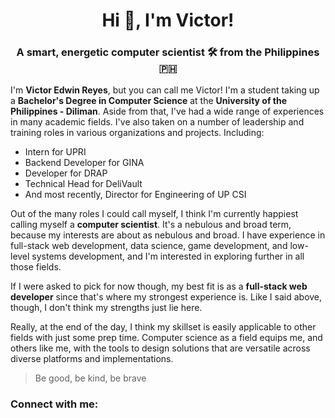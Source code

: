 <h1 align="center">Hi 👋, I'm Victor!</h1>
<h3 align="center">A smart, energetic computer scientist 🛠️ from the Philippines 🇵🇭</h3>

<!-- INTRODUCTION -->
<p> I'm <strong>Victor Edwin Reyes</strong>, but you can call me Victor! I'm a student taking up a <strong>Bachelor's Degree in Computer Science</strong> at the <strong>University of the Philippines - Diliman</strong>. Aside from that, I've had a wide range of experiences in many academic fields. I've also taken on a number of leadership and training roles in various organizations and projects. Including: </p>

<!-- Link all of these -->
<ul>
<li> Intern for UPRI </li>
<li> Backend Developer for GINA </li>
<li> Developer for DRAP </li>
<li> Technical Head for DeliVault </li>
<li> And most recently, Director for Engineering of UP CSI </li>
</ul>

<!-- Why just Computer Scientist? -->
<p> Out of the many roles I could call myself, I think I'm currently happiest calling myself a <strong>computer scientist</strong>. It's a nebulous and broad term, because my interests are about as nebulous and broad. I have experience in full-stack web development, data science, game development, and low-level systems development, and I'm interested in exploring further in all those fields. </p>

<p> If I were asked to pick for now though, my best fit is as a <strong>full-stack web developer</strong> since that's where my strongest experience is. Like I said above, though, I don't think my strengths just lie here. </p>

<p> Really, at the end of the day, I think my skillset is easily applicable to other fields with just some prep time. Computer science as a field equips me, and others like me, with the tools to design solutions that are versatile across diverse platforms and implementations. </p>

<!-- What I do in my spare time -->


<!-- What I'm interested in right now -->


<!-- My personal values -->


> Be good, be kind, be brave

<!-- SKILLS -->


<!-- LANGUAGES -->


<!-- PROJECTS -->


<!-- HOBBIES -->


<!-- CONTACT ME -->
<h3 align="left">Connect with me:</h3>
<p align="left">
</p>

